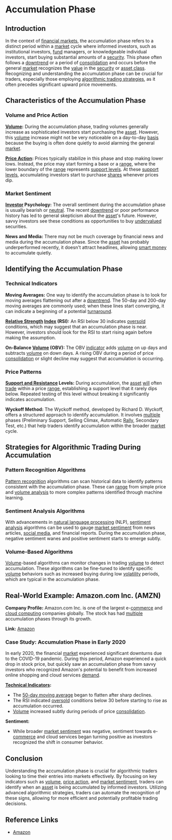 # Accumulation Phase

## Introduction

In the context of [financial markets](../f/financial_market.md), the accumulation phase refers to a distinct period within a [market](../m/market.md) cycle where informed investors, such as institutional investors, [fund](../f/fund.md) managers, or knowledgeable individual investors, start buying substantial amounts of a [security](../s/security.md). This phase often follows a [downtrend](../d/downtrend.md) or a period of [consolidation](../c/consolidation.md) and occurs before the general [market](../m/market.md) recognizes the [value](../v/value.md) in the [security](../s/security.md) or [asset class](../a/asset_class.md). Recognizing and understanding the accumulation phase can be crucial for traders, especially those employing [algorithmic trading strategies](../a/algorithmic_trading_strategies.md), as it often precedes significant upward price movements.

## Characteristics of the Accumulation Phase

### Volume and Price Action

**[Volume](../v/volume.md):** During the accumulation phase, trading volumes generally increase as sophisticated investors start purchasing the [asset](../a/asset.md). However, this [volume](../v/volume.md) increase might not be very noticeable on a day-to-day [basis](../b/basis.md) because the buying is often done quietly to avoid alarming the general [market](../m/market.md).

**[Price Action](../p/price_action.md):** Prices typically stabilize in this phase and stop making lower lows. Instead, the price may start forming a base or a [range](../r/range.md), where the lower boundary of the [range](../r/range.md) represents [support levels](../s/support_levels.md). At these [support levels](../s/support_levels.md), accumulating investors start to purchase [shares](../s/shares.md) whenever prices dip.

### Market Sentiment

**[Investor](../i/investor.md) Psychology:** The overall sentiment during the accumulation phase is usually bearish or [neutral](../n/neutral.md). The recent [downtrend](../d/downtrend.md) or poor performance history has led to general skepticism about the [asset](../a/asset.md)'s future. However, savvy investors see these conditions as opportunities to buy [undervalued](../u/undervalued.md) securities.

**News and Media:** There may not be much coverage by financial news and media during the accumulation phase. Since the [asset](../a/asset.md) has probably underperformed recently, it doesn't attract headlines, allowing [smart money](../s/smart_money.md) to accumulate quietly.

## Identifying the Accumulation Phase

### Technical Indicators

**Moving Averages:** One way to identify the accumulation phase is to look for moving averages flattening out after a [downtrend](../d/downtrend.md). The 50-day and 200-day moving averages are commonly used; when these lines start converging, it can indicate a beginning of a potential [turnaround](../t/turnaround.md).

**[Relative Strength](../r/relative_strength.md) [Index](../i/index.md) (RSI):** An RSI below 30 indicates [oversold](../o/oversold.md) conditions, which may suggest that an accumulation phase is near. However, investors should look for the RSI to start rising again before making the assumption.

**On-Balance [Volume](../v/volume.md) (OBV):** The OBV [indicator](../i/indicator.md) adds [volume](../v/volume.md) on up days and subtracts [volume](../v/volume.md) on down days. A rising OBV during a period of price [consolidation](../c/consolidation.md) or slight decline may suggest that accumulation is occurring.

### Price Patterns

**[Support and Resistance](../s/support_and_resistance.md) Levels:** During accumulation, the [asset](../a/asset.md) [will](../w/will.md) often [trade](../t/trade.md) within a price [range](../r/range.md), establishing a support level that it rarely dips below. Repeated testing of this level without breaking it significantly indicates accumulation.

**Wyckoff Method:** The Wyckoff method, developed by Richard D. Wyckoff, offers a structured approach to identify accumulation. It involves [multiple](../m/multiple.md) phases (Preliminary Support, Selling Climax, Automatic [Rally](../r/rally.md), Secondary Test, etc.) that help traders identify accumulation within the broader [market](../m/market.md) cycle.

## Strategies for Algorithmic Trading During Accumulation

### Pattern Recognition Algorithms

[Pattern recognition](../p/pattern_recognition.md) algorithms can scan historical data to identify patterns consistent with the accumulation phase. These can [range](../r/range.md) from simple price and [volume analysis](../v/volume_analysis.md) to more complex patterns identified through machine learning.

### Sentiment Analysis Algorithms

With advancements in [natural language processing](../n/natural_language_processing_(nlp)_in_trading.md) (NLP), [sentiment analysis](../s/sentiment_analysis.md) algorithms can be used to gauge [market sentiment](../m/market_sentiment.md) from news articles, [social media](../s/social_media.md), and financial reports. During the accumulation phase, negative sentiment wanes and positive sentiment starts to emerge subtly.

### Volume-Based Algorithms

[Volume](../v/volume.md)-based algorithms can monitor changes in trading [volume](../v/volume.md) to detect accumulation. These algorithms can be fine-tuned to identify specific [volume](../v/volume.md) behaviors such as increased buying during low [volatility](../v/volatility.md) periods, which are typical in the accumulation phase.

## Real-World Example: Amazon.com Inc. (AMZN)

**Company Profile:** Amazon.com Inc. is one of the largest e-[commerce](../c/commerce.md) and [cloud computing](../c/cloud_computing_in_trading.md) companies globally. The stock has had [multiple](../m/multiple.md) accumulation phases through its growth.

**Link:** [Amazon](https://www.amazon.com)

### Case Study: Accumulation Phase in Early 2020

In early 2020, the financial [market](../m/market.md) experienced significant downturns due to the COVID-19 pandemic. During this period, Amazon experienced a quick drop in stock price, but quickly saw an accumulation phase from savvy investors who recognized Amazon's potential to benefit from increased online shopping and cloud services [demand](../d/demand.md).

**[Technical Indicators](../t/technical_indicator.md):** 
- The [50-day moving average](../1/50-day_moving_average.md) began to flatten after sharp declines.
- The RSI indicated [oversold](../o/oversold.md) conditions below 30 before starting to rise as accumulation occurred.
- [Volume](../v/volume.md) increased subtly during periods of price [consolidation](../c/consolidation.md).

**Sentiment:** 
- While broader [market sentiment](../m/market_sentiment.md) was negative, sentiment towards e-[commerce](../c/commerce.md) and cloud services began turning positive as investors recognized the shift in consumer behavior.

## Conclusion

Understanding the accumulation phase is crucial for algorithmic traders looking to time their entries into markets effectively. By focusing on key indicators such as [volume](../v/volume.md), [price action](../p/price_action.md), and [market sentiment](../m/market_sentiment.md), traders can identify when an [asset](../a/asset.md) is being accumulated by informed investors. Utilizing advanced algorithmic strategies, traders can automate the recognition of these signs, allowing for more efficient and potentially profitable trading decisions.

## Reference Links
- [Amazon](https://www.amazon.com)